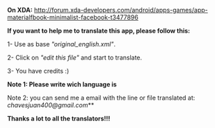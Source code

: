 **On XDA:** http://forum.xda-developers.com/android/apps-games/app-materialfbook-minimalist-facebook-t3477896

**If you want to help me to translate this app, please follow this:**

1- Use as base _"original_english.xml"_.

2- Click on _"edit this file"_ and start to translate.

3- You have credits :)


**Note 1: Please write wich language is**

Note 2: you can send me a email with the line or file translated at: _chavesjuan400@gmail.com_**


**Thanks a lot to all the translators!!!**


